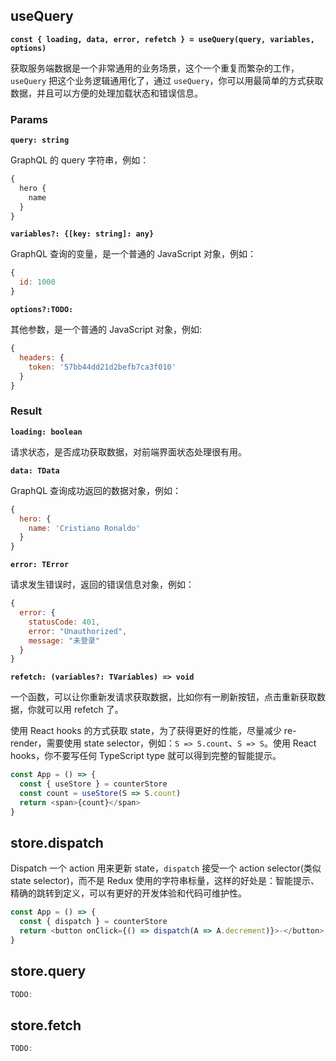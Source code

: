 ## useQuery

**`const { loading, data, error, refetch } = useQuery(query, variables, options)`**

获取服务端数据是一个非常通用的业务场景，这个一个重复而繁杂的工作，`useQuery` 把这个业务逻辑通用化了，通过 `useQuery`，你可以用最简单的方式获取数据，并且可以方便的处理加载状态和错误信息。

### Params

**`query: string`**

GraphQL 的 query 字符串，例如：

```js
{
  hero {
    name
  }
}
```

**`variables?: {[key: string]: any}`**

GraphQL 查询的变量，是一个普通的 JavaScript 对象，例如：

```js
{
  id: 1000
}
```

**`options?:TODO:`**

其他参数，是一个普通的 JavaScript 对象，例如:

```js
{
  headers: {
    token: '57bb44dd21d2befb7ca3f010'
  }
}
```

### Result

**`loading: boolean`**

请求状态，是否成功获取数据，对前端界面状态处理很有用。

**`data: TData`**

GraphQL 查询成功返回的数据对象，例如：

```js
{
  hero: {
    name: 'Cristiano Ronaldo'
  }
}
```

**`error: TError`**

请求发生错误时，返回的错误信息对象，例如：

```js
{
  error: {
    statusCode: 401,
    error: "Unauthorized",
    message: "未登录"
  }
}
```

**`refetch: (variables?: TVariables) => void`**

一个函数，可以让你重新发请求获取数据，比如你有一刷新按钮，点击重新获取数据，你就可以用 refetch 了。


使用 React hooks 的方式获取 state，为了获得更好的性能，尽量减少 re-render，需要使用 state selector，例如：`S => S.count`、`S => S`。使用 React hooks，你不要写任何 TypeScript type 就可以得到完整的智能提示。

```js
const App = () => {
  const { useStore } = counterStore
  const count = useStore(S => S.count)
  return <span>{count}</span>
}
```

## store.dispatch

Dispatch 一个 action 用来更新 state，`dispatch` 接受一个 action selector(类似 state selector)，而不是 Redux 使用的字符串标量，这样的好处是：智能提示、精确的跳转到定义，可以有更好的开发体验和代码可维护性。

```js
const App = () => {
  const { dispatch } = counterStore
  return <button onClick={() => dispatch(A => A.decrement)}>-</button>
}
```

## store.query

```js
TODO:
```

## store.fetch

```js
TODO:
```
